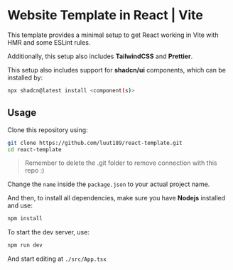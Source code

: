 # Website Template in React | Vite

This template provides a minimal setup to get React working in Vite with HMR and some ESLint rules.

Additionally, this setup also includes **TailwindCSS** and **Prettier**.

This setup also includes support for **shadcn/ui** components, which can be installed by:

```bash
npx shadcn@latest install <component(s)>
```

## Usage

Clone this repository using:

```bash
git clone https://github.com/luut189/react-template.git
cd react-template
```

> Remember to delete the .git folder to remove connection with this repo :)

Change the `name` inside the `package.json` to your actual project name.

And then, to install all dependencies, make sure you have **Nodejs** installed and use:

```bash
npm install
```

To start the dev server, use:

```bash
npm run dev
```

And start editing at `./src/App.tsx`
